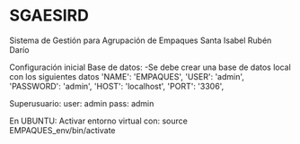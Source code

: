 # SGAESIRD
Sistema de Gestión para Agrupación de Empaques Santa Isabel Rubén Darío

Configuración inicial Base de datos:
-Se debe crear una base de datos local con los siguientes datos
            'NAME': 'EMPAQUES',
            'USER': 'admin',
            'PASSWORD': 'admin',
            'HOST': 'localhost',
            'PORT': '3306',

Superusuario:
user: admin
pass: admin

En UBUNTU:
Activar entorno virtual con: source EMPAQUES_env/bin/activate
